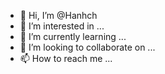 - 👋 Hi, I’m @Hanhch
- 👀 I’m interested in ...
- 🌱 I’m currently learning ...
- 💞️ I’m looking to collaborate on ...
- 📫 How to reach me ...

<!---
Hanhch/Hanhch is a ✨ special ✨ repository because its `README.md` (this file) appears on your GitHub profile.
You can click the Preview link to take a look at your changes.
--->
